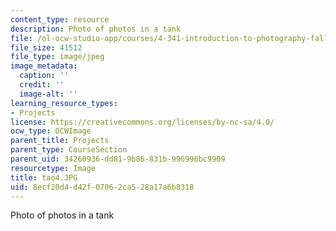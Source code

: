 ```yaml
---
content_type: resource
description: Photo of photos in a tank
file: /ol-ocw-studio-app/courses/4-341-introduction-to-photography-fall-2002/8ecf20d4d42f07062ca528a17a6b8318_tao4.JPG
file_size: 41512
file_type: image/jpeg
image_metadata:
  caption: ''
  credit: ''
  image-alt: ''
learning_resource_types:
- Projects
license: https://creativecommons.org/licenses/by-nc-sa/4.0/
ocw_type: OCWImage
parent_title: Projects
parent_type: CourseSection
parent_uid: 34260936-dd81-9b86-831b-996996bc9909
resourcetype: Image
title: tao4.JPG
uid: 8ecf20d4-d42f-0706-2ca5-28a17a6b8318
---
```

Photo of photos in a tank